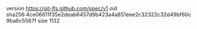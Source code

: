 version https://git-lfs.github.com/spec/v1
oid sha256:4ce06611f35e2deab6457d9b423a4a851eee2c32322c32d49bf60c9ba6c5587f
size 1132
